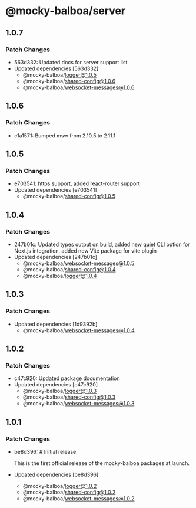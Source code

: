 # @mocky-balboa/server

## 1.0.7

### Patch Changes

- 563d332: Updated docs for server support list
- Updated dependencies [563d332]
  - @mocky-balboa/logger@1.0.5
  - @mocky-balboa/shared-config@1.0.6
  - @mocky-balboa/websocket-messages@1.0.6

## 1.0.6

### Patch Changes

- c1a1571: Bumped msw from 2.10.5 to 2.11.1

## 1.0.5

### Patch Changes

- e703541: https support, added react-router support
- Updated dependencies [e703541]
  - @mocky-balboa/shared-config@1.0.5

## 1.0.4

### Patch Changes

- 247b01c: Updated types output on build, added new quiet CLI option for Next.js integration, added new Vite package for vite plugin
- Updated dependencies [247b01c]
  - @mocky-balboa/websocket-messages@1.0.5
  - @mocky-balboa/shared-config@1.0.4
  - @mocky-balboa/logger@1.0.4

## 1.0.3

### Patch Changes

- Updated dependencies [1d9392b]
  - @mocky-balboa/websocket-messages@1.0.4

## 1.0.2

### Patch Changes

- c47c920: Updated package documentation
- Updated dependencies [c47c920]
  - @mocky-balboa/logger@1.0.3
  - @mocky-balboa/shared-config@1.0.3
  - @mocky-balboa/websocket-messages@1.0.3

## 1.0.1

### Patch Changes

- be8d396: # Initial release

  This is the first official release of the mocky-balboa packages at launch.

- Updated dependencies [be8d396]
  - @mocky-balboa/logger@1.0.2
  - @mocky-balboa/shared-config@1.0.2
  - @mocky-balboa/websocket-messages@1.0.2
